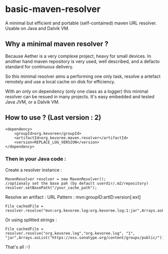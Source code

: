 basic-maven-resolver
====================

A minimal but efficient and portable (self-contained) maven URL resolver. Usable on Java and Dalvik VM.

## Why a minimal maven resolver ?

Because Aether is a very complexe project, heavy for small devices.
In another hand maven repository is very used, well described, and a defacto standard for continuous delivery.

So this minimal resolver aims a performing one only task, resolve a artefact remotely and use a local cache on disk for efficiency.

With an only on dependency (only one class as a logger) this minimal resolver can be resued in many projects. It's easy embedded and tested Java JVM, or a Dalvik VM.

## How to use ? (Last version : 2)

    <dependency>
        <groupId>org.kevoree</groupId>
        <artifactId>org.kevoree.maven.resolver</artifactId>
        <version>REPLACE_LOG_VERSION</version>
    </dependency>
   
### Then in your Java code :

Create a resolver instance :

	MavenResolver resolver = new MavenResolver();
	//optionaly set the base pah (by default userdir/.m2/repository)
	resolver.setBasePath("/your_cache_path");
	
Resolve an artifact :
URL Pattern : mvn:groupID:artID:version[:ext]

	File cachedFile = resolver.resolve("mvn:org.kevoree.log:org.kevoree.log:1:jar",Arrays.asList("https://oss.sonatype.org/content/groups/public/"));
	
Or using splitted strings :

	File cachedFile = resolver.resolve("org.kevoree.log","org.kevoree.log", "1", "jar",Arrays.asList("https://oss.sonatype.org/content/groups/public/"));


That's all :-)
